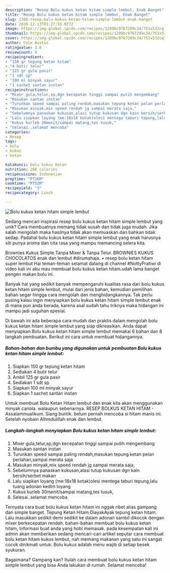 ```yaml
---
description: "Resep Bolu kukus ketan hitam simple lembut, Enak Banget"
title: "Resep Bolu kukus ketan hitam simple lembut, Enak Banget"
slug: 1380-resep-bolu-kukus-ketan-hitam-simple-lembut-enak-banget
date: 2020-12-13T01:27:59.077Z
image: https://img-global.cpcdn.com/recipes/1209bc9767289c34/751x532cq70/bolu-kukus-ketan-hitam-simple-lembut-foto-resep-utama.jpg
thumbnail: https://img-global.cpcdn.com/recipes/1209bc9767289c34/751x532cq70/bolu-kukus-ketan-hitam-simple-lembut-foto-resep-utama.jpg
cover: https://img-global.cpcdn.com/recipes/1209bc9767289c34/751x532cq70/bolu-kukus-ketan-hitam-simple-lembut-foto-resep-utama.jpg
author: Cole Austin
ratingvalue: 3.6
reviewcount: 9
recipeingredient:
- "150 gr tepung ketan hitam"
- "4 butir telur"
- "125 gr gula pasir"
- "1 sdt sp"
- "100 ml minyak sayur"
- "1 sachet santan instan"
recipeinstructions:
- "Mixer gula,telur,sp,dgn kecepatan tinggi sampai putih mengembang"
- "Masukan santan instan"
- "Turunkan speed sampai paling rendah,masukan tepung ketan pelan perlahan,sampai merata saja"
- "Masukan minyak,mix speed rendah jg sampai merata saja,"
- "Sebelumnya panaskan kukusan,alasi tutup kukusan dgn kain bersih/serbet makan"
- "Lalu siapkan loyang (me:18x18 kotak)olesi mentega taburi tepung,lalu tuang adonan kedlm loyang"
- "Kukus kurleb 30menit/sampai matang,tes tusuk,"
- "Selesai..selamat mencoba"
categories:
- Resep
tags:
- bolu
- kukus
- ketan

katakunci: bolu kukus ketan 
nutrition: 288 calories
recipecuisine: Indonesian
preptime: "PT16M"
cooktime: "PT52M"
recipeyield: "3"
recipecategory: Lunch

---
```



![Bolu kukus ketan hitam simple lembut](https://img-global.cpcdn.com/recipes/1209bc9767289c34/751x532cq70/bolu-kukus-ketan-hitam-simple-lembut-foto-resep-utama.jpg)

Sedang mencari inspirasi resep bolu kukus ketan hitam simple lembut yang unik? Cara membuatnya memang tidak susah dan tidak juga mudah. Jika salah mengolah maka hasilnya tidak akan memuaskan dan bahkan tidak sedap. Padahal bolu kukus ketan hitam simple lembut yang enak harusnya sih punya aroma dan cita rasa yang mampu memancing selera kita.

Brownies Kukus Simple Tanpa Mixer &amp; Tanpa Telur. BROWNIES KUKUS CHOCOLATOS enak dan lembut #dirumahaja. • resep bolu ketan hitam super lembut Hai teman-teman selamat datang di channel #NottyPratiwi di video kali ini aku mau membuat bolu kukus ketan hitam.udah lama banget pengen makan bolu ini.

Banyak hal yang sedikit banyak mempengaruhi kualitas rasa dari bolu kukus ketan hitam simple lembut, mulai dari jenis bahan, kemudian pemilihan bahan segar hingga cara mengolah dan menghidangkannya. Tak perlu pusing kalau ingin menyiapkan bolu kukus ketan hitam simple lembut enak di mana pun anda berada, karena asal sudah tahu triknya maka hidangan ini mampu jadi suguhan spesial.


Di bawah ini ada beberapa cara mudah dan praktis dalam mengolah bolu kukus ketan hitam simple lembut yang siap dikreasikan. Anda dapat menyiapkan Bolu kukus ketan hitam simple lembut memakai 6 bahan dan 8 langkah pembuatan. Berikut ini cara untuk membuat hidangannya.

<!--inarticleads1-->

##### Bahan-bahan dan bumbu yang digunakan untuk pembuatan Bolu kukus ketan hitam simple lembut:

1. Siapkan 150 gr tepung ketan hitam
1. Sediakan 4 butir telur
1. Ambil 125 gr gula pasir
1. Sediakan 1 sdt sp
1. Siapkan 100 ml minyak sayur
1. Siapkan 1 sachet santan instan


Untuk membuat Bolu Ketan Hitam lembut dan enak kita akan menggunakan minyak canola. walaupun sebenarnya. RESEP BOLKUS KETAN HITAM - Assalammualikum. Siang buntik. belum pernah mencoba si hitam manis ini. Setelah nyobain Alhmdulillah enak dan lembut. 

<!--inarticleads2-->

##### Langkah-langkah menyiapkan Bolu kukus ketan hitam simple lembut:

1. Mixer gula,telur,sp,dgn kecepatan tinggi sampai putih mengembang
1. Masukan santan instan
1. Turunkan speed sampai paling rendah,masukan tepung ketan pelan perlahan,sampai merata saja
1. Masukan minyak,mix speed rendah jg sampai merata saja,
1. Sebelumnya panaskan kukusan,alasi tutup kukusan dgn kain bersih/serbet makan
1. Lalu siapkan loyang (me:18x18 kotak)olesi mentega taburi tepung,lalu tuang adonan kedlm loyang
1. Kukus kurleb 30menit/sampai matang,tes tusuk,
1. Selesai..selamat mencoba


Ternyata cara buat bolu kukus ketan hitam ini nggak ribet alias gampang dan simple banget. Tepung Ketan Hitam DiayakAyak tepung ketan hitam. Lalu masukkan sedikit demi sedikit ke dalam adonan sambil dikocok dengan mixer berkecepatan rendah. bahan-bahan membuat bolu kukus ketan hitam, Informasi buat anda yang hobi memasak. pada kesempatan kali ini admin akan memberikan sedang mencari-cari artikel seputar cara membuat bolu ketan hitam kukus lembut, nah memang makanan yang satu ini sangat cocok dinikmati untuk. Bolu kukus adalah menu wajib di setiap besek syukuran. 

Bagaimana? Gampang kan? Itulah cara membuat bolu kukus ketan hitam simple lembut yang bisa Anda lakukan di rumah. Selamat mencoba!
